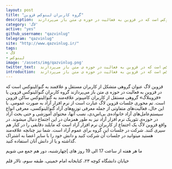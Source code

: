 ```yaml
---
layout: post
title: "گروه کاربران لینوکس قزوین"
description:  قزوین‌ لاگ عنوان گروهی متشکل از کاربران مستقل و علاقمند به گنو/لینوکس است که در قزوین به فعالیت در حوزه ی متن باز می‌پردازند
category: 'لاگ'
active: "yes"
github_username: "qazvinlug"
telegram: "qazvinlug"
site: "http://www.qazvinlug.ir/"
tags:
- لاگ
- لینوکس
image: '/assets/img/qazvinlug.png'
twitter_text:  قزوین‌ لاگ عنوان گروهی متشکل از کاربران مستقل و علاقمند به گنو/لینوکس است که در قزوین به فعالیت در حوزه ی متن باز می‌پردازند
introduction:  قزوین‌ لاگ عنوان گروهی متشکل از کاربران مستقل و علاقمند به گنو/لینوکس است که در قزوین به فعالیت در حوزه ی متن باز می‌پردازند
---
```


قزوین‌ لاگ عنوان گروهی متشکل از کاربران مستقل و علاقمند به گنو/لینوکس است که در قزوین به فعالیت در حوزه ی متن باز می‌پردازند گروه کاربران گنو/لینوکس قزوین یا «قزوینلاگ» گروهی مستقل از کاربران کامپیوتر علاقه‌مند به گنو/لینوکس ساکن قزوین است. تم محوری جلسات قزوین لاگ عبارت است از نرم افزار آزاد به صورت عمومی. با این حال، فعالیت‌های متفاوتی از جمله معرفی توزیع‌های آزاد گنو/لینوکسی، معرفی انواع سیستم‌عامل‌های آزاد خانواده‌ی بی‌اس‌دی، نصب آنها، محتوای آموزشی و حتی بحث آزاد در حوزه‌ی تئوریک نرم افزار آزاد نیز به طور همزمان در این اجتماع دنبال میشوند. در واقع قزوین لاگ یک اجتماع از کاربران نرم افزار آزاد است که مایلند دقایقی را در کنار هم سپری کنند. شرکت در جلسات این گروه برای عموم آزاد است. شما نیز چنانچه علاقه‌مند هستید میتوانید در جلسات آن شرکت کنید و دانش خود را با سایر اعضا به اشتراک گذاشته و یا از دانش آنان استفاده کنید.

ما هر هفته از ساعت 17 الی 19 روز های ]چهارشنبه، دور هم جمع می شویم

خیابان دانشگاه کوچه ۲۳، کتابخانه امام خمینی، طبقه سوم، تالار قلم 